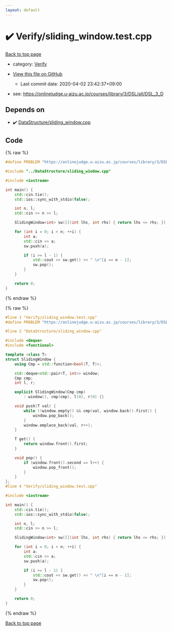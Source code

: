 ```yaml
---
layout: default
---
```


<!-- mathjax config similar to math.stackexchange -->
<script type="text/javascript" async
  src="https://cdnjs.cloudflare.com/ajax/libs/mathjax/2.7.5/MathJax.js?config=TeX-MML-AM_CHTML">
</script>
<script type="text/x-mathjax-config">
  MathJax.Hub.Config({
    TeX: { equationNumbers: { autoNumber: "AMS" }},
    tex2jax: {
      inlineMath: [ ['$','$'] ],
      processEscapes: true
    },
    "HTML-CSS": { matchFontHeight: false },
    displayAlign: "left",
    displayIndent: "2em"
  });
</script>

<script type="text/javascript" src="https://cdnjs.cloudflare.com/ajax/libs/jquery/3.4.1/jquery.min.js"></script>
<script src="https://cdn.jsdelivr.net/npm/jquery-balloon-js@1.1.2/jquery.balloon.min.js" integrity="sha256-ZEYs9VrgAeNuPvs15E39OsyOJaIkXEEt10fzxJ20+2I=" crossorigin="anonymous"></script>
<script type="text/javascript" src="../../assets/js/copy-button.js"></script>
<link rel="stylesheet" href="../../assets/css/copy-button.css" />


# :heavy_check_mark: Verify/sliding_window.test.cpp

<a href="../../index.html">Back to top page</a>

* category: <a href="../../index.html#5a750f86ef41f22f852c43351e3ff383">Verify</a>
* <a href="{{ site.github.repository_url }}/blob/master/Verify/sliding_window.test.cpp">View this file on GitHub</a>
    - Last commit date: 2020-04-02 23:42:37+09:00


* see: <a href="https://onlinejudge.u-aizu.ac.jp/courses/library/3/DSL/all/DSL_3_D">https://onlinejudge.u-aizu.ac.jp/courses/library/3/DSL/all/DSL_3_D</a>


## Depends on

* :heavy_check_mark: <a href="../../library/DataStructure/sliding_window.cpp.html">DataStructure/sliding_window.cpp</a>


## Code

<a id="unbundled"></a>
{% raw %}
```cpp
#define PROBLEM "https://onlinejudge.u-aizu.ac.jp/courses/library/3/DSL/all/DSL_3_D"

#include "../DataStructure/sliding_window.cpp"

#include <iostream>

int main() {
    std::cin.tie();
    std::ios::sync_with_stdio(false);

    int n, l;
    std::cin >> n >> l;

    SlidingWindow<int> sw([](int lhs, int rhs) { return lhs <= rhs; });

    for (int i = 0; i < n; ++i) {
        int a;
        std::cin >> a;
        sw.push(a);

        if (i >= l - 1) {
            std::cout << sw.get() << " \n"[i == n - 1];
            sw.pop();
        }
    }

    return 0;
}

```
{% endraw %}

<a id="bundled"></a>
{% raw %}
```cpp
#line 1 "Verify/sliding_window.test.cpp"
#define PROBLEM "https://onlinejudge.u-aizu.ac.jp/courses/library/3/DSL/all/DSL_3_D"

#line 2 "DataStructure/sliding_window.cpp"

#include <deque>
#include <functional>

template <class T>
struct SlidingWindow {
    using Cmp = std::function<bool(T, T)>;

    std::deque<std::pair<T, int>> window;
    Cmp cmp;
    int l, r;

    explicit SlidingWindow(Cmp cmp)
        : window(), cmp(cmp), l(0), r(0) {}

    void push(T val) {
        while (!window.empty() && cmp(val, window.back().first)) {
            window.pop_back();
        }
        window.emplace_back(val, r++);
    }

    T get() {
        return window.front().first;
    }

    void pop() {
        if (window.front().second == l++) {
            window.pop_front();
        }
    }
};
#line 4 "Verify/sliding_window.test.cpp"

#include <iostream>

int main() {
    std::cin.tie();
    std::ios::sync_with_stdio(false);

    int n, l;
    std::cin >> n >> l;

    SlidingWindow<int> sw([](int lhs, int rhs) { return lhs <= rhs; });

    for (int i = 0; i < n; ++i) {
        int a;
        std::cin >> a;
        sw.push(a);

        if (i >= l - 1) {
            std::cout << sw.get() << " \n"[i == n - 1];
            sw.pop();
        }
    }

    return 0;
}

```
{% endraw %}

<a href="../../index.html">Back to top page</a>

